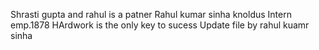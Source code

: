 Shrasti gupta and rahul is a patner
Rahul kumar sinha
knoldus Intern 
emp.1878 
HArdwork is the only key to sucess
Update file by rahul kuamr sinha 
